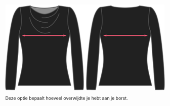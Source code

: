 ![The chest ease option on Diana](./chestease.svg)

Deze optie bepaalt hoeveel overwijdte je hebt aan je borst.
